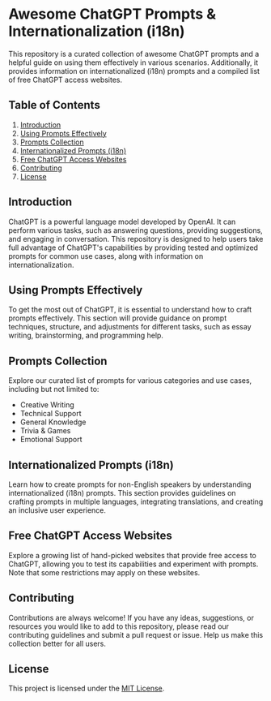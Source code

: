 # Awesome ChatGPT Prompts & Internationalization (i18n)

This repository is a curated collection of awesome ChatGPT prompts and a helpful guide on using them effectively in various scenarios. Additionally, it provides information on internationalized (i18n) prompts and a compiled list of free ChatGPT access websites.

## Table of Contents
1. [Introduction](#introduction)
2. [Using Prompts Effectively](#using-prompts-effectively)
3. [Prompts Collection](#prompts-collection)
4. [Internationalized Prompts (i18n)](#internationalized-prompts-i18n)
5. [Free ChatGPT Access Websites](#free-chatgpt-access-websites)
6. [Contributing](#contributing)
7. [License](#license)

## Introduction
ChatGPT is a powerful language model developed by OpenAI. It can perform various tasks, such as answering questions, providing suggestions, and engaging in conversation. This repository is designed to help users take full advantage of ChatGPT's capabilities by providing tested and optimized prompts for common use cases, along with information on internationalization.

## Using Prompts Effectively
To get the most out of ChatGPT, it is essential to understand how to craft prompts effectively. This section will provide guidance on prompt techniques, structure, and adjustments for different tasks, such as essay writing, brainstorming, and programming help.

## Prompts Collection
Explore our curated list of prompts for various categories and use cases, including but not limited to:
- Creative Writing
- Technical Support
- General Knowledge
- Trivia & Games
- Emotional Support

## Internationalized Prompts (i18n)
Learn how to create prompts for non-English speakers by understanding internationalized (i18n) prompts. This section provides guidelines on crafting prompts in multiple languages, integrating translations, and creating an inclusive user experience.

## Free ChatGPT Access Websites
Explore a growing list of hand-picked websites that provide free access to ChatGPT, allowing you to test its capabilities and experiment with prompts. Note that some restrictions may apply on these websites.

## Contributing
Contributions are always welcome! If you have any ideas, suggestions, or resources you would like to add to this repository, please read our contributing guidelines and submit a pull request or issue. Help us make this collection better for all users.

## License
This project is licensed under the [MIT License](LICENSE).
